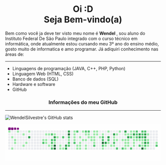 <h1 align="center">Oi :D<br>Seja Bem-vindo(a) </h1> 

<p>Bem como você ja deve ter visto meu nome é <strong> Wendel </strong>, 
sou aluno do Instituto Federal De São Paulo integrado com
o curso técnico em informática, onde atualmente estou cursando
meu 3º ano do ensino médio, gosto muito de informatica e amo programar. Já adiquiri
conhecimento nas áreas de: </p>

<hr>

- Linguagens de programação (JAVA, C++, PHP, Python)
- Linguagem Web (HTML, CSS)
- Banco de dados (SQL)
- Hardware e software
- GitHub

<h3 align = "center"> Informações do meu GitHub</h3>
<hr>
<img alt= "WendelSilvestre's GitHub stats" src="https://github-readme-stats.vercel.app/api?username=WendelSilvestre&theme=nord&show_icons=true)" />


![](https://raw.githubusercontent.com/Platane/snk/output/github-contribution-grid-snake.gif)
